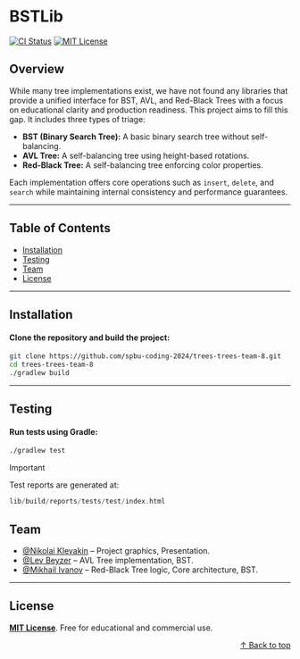 <a id="readme-top"></a>
# BSTLib

[![CI Status](https://github.com/spbu-coding-2024/trees-trees-team-8/actions/workflows/ci.yml/badge.svg)](https://github.com/spbu-coding-2024/trees-trees-team-8/actions)
[![MIT License](https://img.shields.io/badge/License-MIT-blue.svg)](LICENSE)

## Overview

While many tree implementations exist, we have not found any libraries that provide a unified interface for BST, AVL, and Red-Black Trees with a focus on educational clarity and production readiness. This project aims to fill this gap. It includes three types of triage:
- **BST (Binary Search Tree):** A basic binary search tree without self-balancing.
- **AVL Tree:** A self-balancing tree using height-based rotations.
- **Red-Black Tree:** A self-balancing tree enforcing color properties.

Each implementation offers core operations such as `insert`, `delete`, and `search` while maintaining internal consistency and performance guarantees.

---

## Table of Contents
- [Installation](#installation)
- [Testing](#testing)
- [Team](#team)
- [License](#license)

---

## Installation
#### Clone the repository and build the project:

```bash
git clone https://github.com/spbu-coding-2024/trees-trees-team-8.git
cd trees-trees-team-8
./gradlew build
```

---

## Testing

#### Run tests using Gradle:
```bash
./gradlew test
```  

> [!IMPORTANT]
>
> Test reports are generated at:
>
> ```swift
> lib/build/reports/tests/test/index.html


## Team


- [@Nikolai Klevakin](https://github.com/NIcolaiKl) – Project graphics, Presentation.
- [@Lev Beyzer](https://github.com/lev666) – AVL Tree implementation, BST.
- [@Mikhail Ivanov](https://github.com/ivanovm-main) – Red-Black Tree logic, Core architecture, BST.


---
## License

[<b>MIT License</b>](LICENSE). Free for educational and commercial use.

<p style="text-align: right;">
  <a href="#readme-top">↑ Back to top</a>
</p>